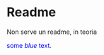 <head>
<style>
p.ex1 {
  margin-left: 30px;
}
</style>
</head>

# Readme
Non serve un readme, in teoria



<span style="color:blue">some *blue* text</span>.
